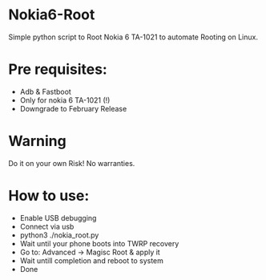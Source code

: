 # Nokia6-Root
Simple python script to Root Nokia 6 TA-1021 to automate Rooting on Linux.

# Pre requisites:
- Adb & Fastboot
- Only for nokia 6 TA-1021 (!)
- Downgrade to February Release

# Warning
Do it on your own Risk! No warranties.


# How to use:
- Enable USB debugging
- Connect via usb
- python3 ./nokia_root.py
- Wait until your phone boots into TWRP recovery
- Go to: Advanced -> Magisc Root & apply it
- Wait untill completion and reboot to system
- Done

